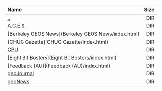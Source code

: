 |Name|Size|
|:---|---:|
|[..](../index.html)|DIR|
|[A.C.E.S.](A.C.E.S./index.html)|DIR|
|[Berkeley GEOS News](Berkeley GEOS News/index.html)|DIR|
|[CHUG Gazette](CHUG Gazette/index.html)|DIR|
|[CPU](CPU/index.html)|DIR|
|[Eight Bit Bosters](Eight Bit Bosters/index.html)|DIR|
|[Feedback (AU)](Feedback (AU)/index.html)|DIR|
|[geoJournal](geoJournal/index.html)|DIR|
|[geoNews](geoNews/index.html)|DIR|
